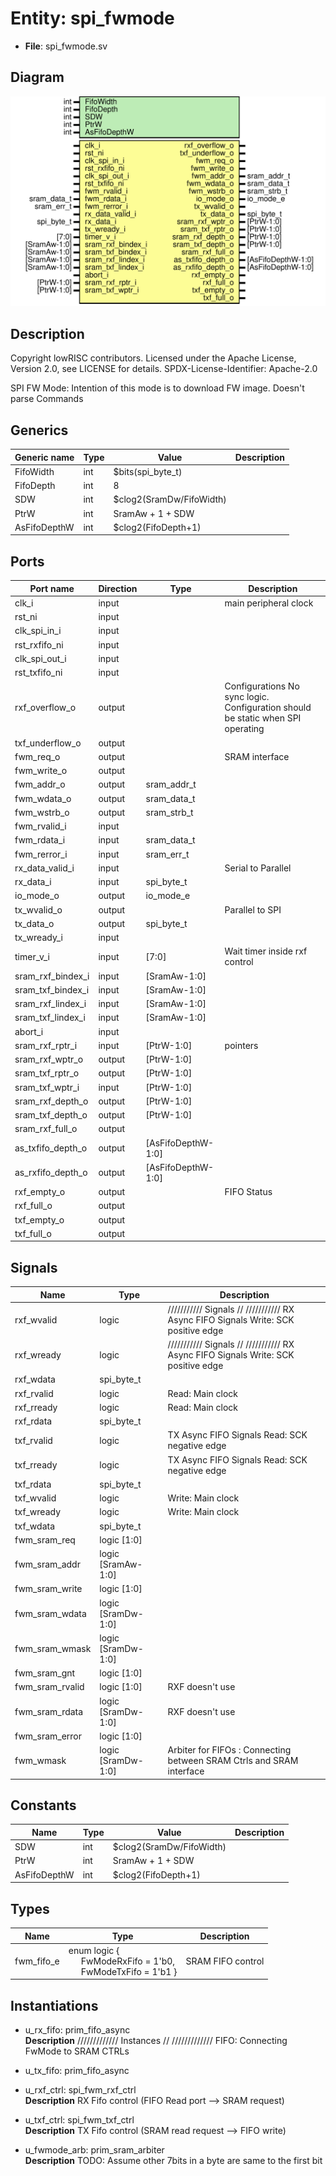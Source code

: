 # Entity: spi_fwmode

- **File**: spi_fwmode.sv
## Diagram

![Diagram](spi_fwmode.svg "Diagram")
## Description

 Copyright lowRISC contributors.
 Licensed under the Apache License, Version 2.0, see LICENSE for details.
 SPDX-License-Identifier: Apache-2.0

 SPI FW Mode: Intention of this mode is to download FW image. Doesn't parse Commands


## Generics

| Generic name | Type | Value                    | Description |
| ------------ | ---- | ------------------------ | ----------- |
| FifoWidth    | int  | $bits(spi_byte_t)        |             |
| FifoDepth    | int  | 8                        |             |
| SDW          | int  | $clog2(SramDw/FifoWidth) |             |
| PtrW         | int  | SramAw + 1 + SDW         |             |
| AsFifoDepthW | int  | $clog2(FifoDepth+1)      |             |
## Ports

| Port name         | Direction | Type               | Description                                                                       |
| ----------------- | --------- | ------------------ | --------------------------------------------------------------------------------- |
| clk_i             | input     |                    | main peripheral clock                                                             |
| rst_ni            | input     |                    |                                                                                   |
| clk_spi_in_i      | input     |                    |                                                                                   |
| rst_rxfifo_ni     | input     |                    |                                                                                   |
| clk_spi_out_i     | input     |                    |                                                                                   |
| rst_txfifo_ni     | input     |                    |                                                                                   |
| rxf_overflow_o    | output    |                    |  Configurations No sync logic. Configuration should be static when SPI operating  |
| txf_underflow_o   | output    |                    |                                                                                   |
| fwm_req_o         | output    |                    |  SRAM interface                                                                   |
| fwm_write_o       | output    |                    |                                                                                   |
| fwm_addr_o        | output    | sram_addr_t        |                                                                                   |
| fwm_wdata_o       | output    | sram_data_t        |                                                                                   |
| fwm_wstrb_o       | output    | sram_strb_t        |                                                                                   |
| fwm_rvalid_i      | input     |                    |                                                                                   |
| fwm_rdata_i       | input     | sram_data_t        |                                                                                   |
| fwm_rerror_i      | input     | sram_err_t         |                                                                                   |
| rx_data_valid_i   | input     |                    |  Serial to Parallel                                                               |
| rx_data_i         | input     | spi_byte_t         |                                                                                   |
| io_mode_o         | output    | io_mode_e          |                                                                                   |
| tx_wvalid_o       | output    |                    |  Parallel to SPI                                                                  |
| tx_data_o         | output    | spi_byte_t         |                                                                                   |
| tx_wready_i       | input     |                    |                                                                                   |
| timer_v_i         | input     | [7:0]              | Wait timer inside rxf control                                                     |
| sram_rxf_bindex_i | input     | [SramAw-1:0]       |                                                                                   |
| sram_txf_bindex_i | input     | [SramAw-1:0]       |                                                                                   |
| sram_rxf_lindex_i | input     | [SramAw-1:0]       |                                                                                   |
| sram_txf_lindex_i | input     | [SramAw-1:0]       |                                                                                   |
| abort_i           | input     |                    |                                                                                   |
| sram_rxf_rptr_i   | input     | [PtrW-1:0]         |  pointers                                                                         |
| sram_rxf_wptr_o   | output    | [PtrW-1:0]         |                                                                                   |
| sram_txf_rptr_o   | output    | [PtrW-1:0]         |                                                                                   |
| sram_txf_wptr_i   | input     | [PtrW-1:0]         |                                                                                   |
| sram_rxf_depth_o  | output    | [PtrW-1:0]         |                                                                                   |
| sram_txf_depth_o  | output    | [PtrW-1:0]         |                                                                                   |
| sram_rxf_full_o   | output    |                    |                                                                                   |
| as_txfifo_depth_o | output    | [AsFifoDepthW-1:0] |                                                                                   |
| as_rxfifo_depth_o | output    | [AsFifoDepthW-1:0] |                                                                                   |
| rxf_empty_o       | output    |                    |  FIFO Status                                                                      |
| rxf_full_o        | output    |                    |                                                                                   |
| txf_empty_o       | output    |                    |                                                                                   |
| txf_full_o        | output    |                    |                                                                                   |
## Signals

| Name            | Type               | Description                                                                            |
| --------------- | ------------------ | -------------------------------------------------------------------------------------- |
| rxf_wvalid      | logic              | ///////////  Signals // ///////////  RX Async FIFO Signals   Write: SCK positive edge  |
| rxf_wready      | logic              | ///////////  Signals // ///////////  RX Async FIFO Signals   Write: SCK positive edge  |
| rxf_wdata       | spi_byte_t         |                                                                                        |
| rxf_rvalid      | logic              |   Read: Main clock                                                                     |
| rxf_rready      | logic              |   Read: Main clock                                                                     |
| rxf_rdata       | spi_byte_t         |                                                                                        |
| txf_rvalid      | logic              |  TX Async FIFO Signals    Read: SCK negative edge                                      |
| txf_rready      | logic              |  TX Async FIFO Signals    Read: SCK negative edge                                      |
| txf_rdata       | spi_byte_t         |                                                                                        |
| txf_wvalid      | logic              |    Write: Main clock                                                                   |
| txf_wready      | logic              |    Write: Main clock                                                                   |
| txf_wdata       | spi_byte_t         |                                                                                        |
| fwm_sram_req    | logic        [1:0] |                                                                                        |
| fwm_sram_addr   | logic [SramAw-1:0] |                                                                                        |
| fwm_sram_write  | logic        [1:0] |                                                                                        |
| fwm_sram_wdata  | logic [SramDw-1:0] |                                                                                        |
| fwm_sram_wmask  | logic [SramDw-1:0] |                                                                                        |
| fwm_sram_gnt    | logic        [1:0] |                                                                                        |
| fwm_sram_rvalid | logic        [1:0] | RXF doesn't use                                                                        |
| fwm_sram_rdata  | logic [SramDw-1:0] | RXF doesn't use                                                                        |
| fwm_sram_error  | logic        [1:0] |                                                                                        |
| fwm_wmask       | logic [SramDw-1:0] |  Arbiter for FIFOs : Connecting between SRAM Ctrls and SRAM interface                  |
## Constants

| Name         | Type | Value                    | Description |
| ------------ | ---- | ------------------------ | ----------- |
| SDW          | int  | $clog2(SramDw/FifoWidth) |             |
| PtrW         | int  | SramAw + 1 + SDW         |             |
| AsFifoDepthW | int  | $clog2(FifoDepth+1)      |             |
## Types

| Name       | Type                                                                                                                                      | Description         |
| ---------- | ----------------------------------------------------------------------------------------------------------------------------------------- | ------------------- |
| fwm_fifo_e | enum logic {<br><span style="padding-left:20px">     FwModeRxFifo = 1'b0,<br><span style="padding-left:20px">     FwModeTxFifo = 1'b1   } |  SRAM FIFO control  |
## Instantiations

- u_rx_fifo: prim_fifo_async
</br>**Description**
/////////////
 Instances //
/////////////
 FIFO: Connecting FwMode to SRAM CTRLs

- u_tx_fifo: prim_fifo_async
- u_rxf_ctrl: spi_fwm_rxf_ctrl
</br>**Description**
 RX Fifo control (FIFO Read port --> SRAM request)

- u_txf_ctrl: spi_fwm_txf_ctrl
</br>**Description**
 TX Fifo control (SRAM read request --> FIFO write)

- u_fwmode_arb: prim_sram_arbiter
</br>**Description**
 TODO: Assume other 7bits in a byte are same to the first bit

